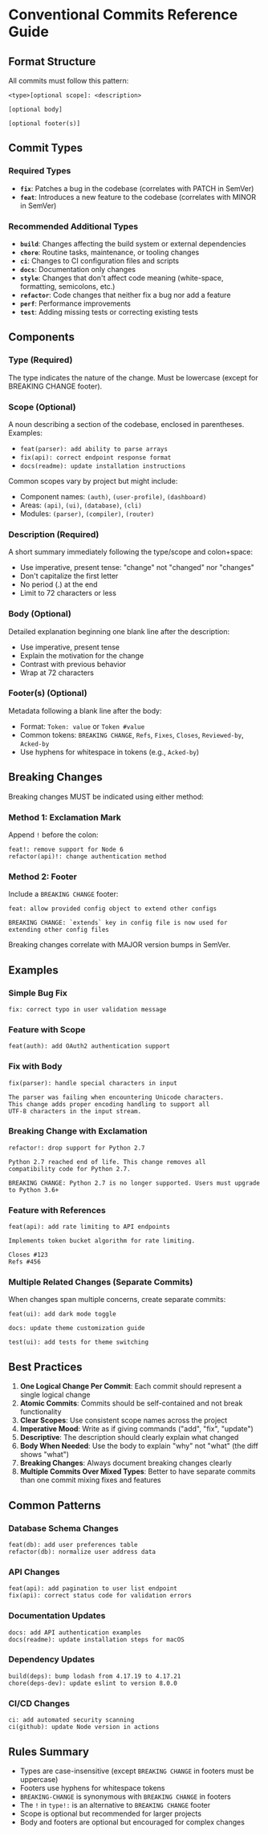 # Conventional Commits Reference Guide

## Format Structure

All commits must follow this pattern:

```
<type>[optional scope]: <description>

[optional body]

[optional footer(s)]
```

## Commit Types

### Required Types

- **`fix`**: Patches a bug in the codebase (correlates with PATCH in SemVer)
- **`feat`**: Introduces a new feature to the codebase (correlates with MINOR in SemVer)

### Recommended Additional Types

- **`build`**: Changes affecting the build system or external dependencies
- **`chore`**: Routine tasks, maintenance, or tooling changes
- **`ci`**: Changes to CI configuration files and scripts
- **`docs`**: Documentation only changes
- **`style`**: Changes that don't affect code meaning (white-space, formatting, semicolons, etc.)
- **`refactor`**: Code changes that neither fix a bug nor add a feature
- **`perf`**: Performance improvements
- **`test`**: Adding missing tests or correcting existing tests

## Components

### Type (Required)

The type indicates the nature of the change. Must be lowercase (except for BREAKING CHANGE footer).

### Scope (Optional)

A noun describing a section of the codebase, enclosed in parentheses. Examples:
- `feat(parser): add ability to parse arrays`
- `fix(api): correct endpoint response format`
- `docs(readme): update installation instructions`

Common scopes vary by project but might include:
- Component names: `(auth)`, `(user-profile)`, `(dashboard)`
- Areas: `(api)`, `(ui)`, `(database)`, `(cli)`
- Modules: `(parser)`, `(compiler)`, `(router)`

### Description (Required)

A short summary immediately following the type/scope and colon+space:
- Use imperative, present tense: "change" not "changed" nor "changes"
- Don't capitalize the first letter
- No period (.) at the end
- Limit to 72 characters or less

### Body (Optional)

Detailed explanation beginning one blank line after the description:
- Use imperative, present tense
- Explain the motivation for the change
- Contrast with previous behavior
- Wrap at 72 characters

### Footer(s) (Optional)

Metadata following a blank line after the body:
- Format: `Token: value` or `Token #value`
- Common tokens: `BREAKING CHANGE`, `Refs`, `Fixes`, `Closes`, `Reviewed-by`, `Acked-by`
- Use hyphens for whitespace in tokens (e.g., `Acked-by`)

## Breaking Changes

Breaking changes MUST be indicated using either method:

### Method 1: Exclamation Mark

Append `!` before the colon:
```
feat!: remove support for Node 6
refactor(api)!: change authentication method
```

### Method 2: Footer

Include a `BREAKING CHANGE` footer:
```
feat: allow provided config object to extend other configs

BREAKING CHANGE: `extends` key in config file is now used for extending other config files
```

Breaking changes correlate with MAJOR version bumps in SemVer.

## Examples

### Simple Bug Fix

```
fix: correct typo in user validation message
```

### Feature with Scope

```
feat(auth): add OAuth2 authentication support
```

### Fix with Body

```
fix(parser): handle special characters in input

The parser was failing when encountering Unicode characters.
This change adds proper encoding handling to support all
UTF-8 characters in the input stream.
```

### Breaking Change with Exclamation

```
refactor!: drop support for Python 2.7

Python 2.7 reached end of life. This change removes all
compatibility code for Python 2.7.

BREAKING CHANGE: Python 2.7 is no longer supported. Users must upgrade to Python 3.6+
```

### Feature with References

```
feat(api): add rate limiting to API endpoints

Implements token bucket algorithm for rate limiting.

Closes #123
Refs #456
```

### Multiple Related Changes (Separate Commits)

When changes span multiple concerns, create separate commits:

```
feat(ui): add dark mode toggle
```

```
docs: update theme customization guide
```

```
test(ui): add tests for theme switching
```

## Best Practices

1. **One Logical Change Per Commit**: Each commit should represent a single logical change
2. **Atomic Commits**: Commits should be self-contained and not break functionality
3. **Clear Scopes**: Use consistent scope names across the project
4. **Imperative Mood**: Write as if giving commands ("add", "fix", "update")
5. **Descriptive**: The description should clearly explain what changed
6. **Body When Needed**: Use the body to explain "why" not "what" (the diff shows "what")
7. **Breaking Changes**: Always document breaking changes clearly
8. **Multiple Commits Over Mixed Types**: Better to have separate commits than one commit mixing fixes and features

## Common Patterns

### Database Schema Changes

```
feat(db): add user preferences table
refactor(db): normalize user address data
```

### API Changes

```
feat(api): add pagination to user list endpoint
fix(api): correct status code for validation errors
```

### Documentation Updates

```
docs: add API authentication examples
docs(readme): update installation steps for macOS
```

### Dependency Updates

```
build(deps): bump lodash from 4.17.19 to 4.17.21
chore(deps-dev): update eslint to version 8.0.0
```

### CI/CD Changes

```
ci: add automated security scanning
ci(github): update Node version in actions
```

## Rules Summary

- Types are case-insensitive (except `BREAKING CHANGE` in footers must be uppercase)
- Footers use hyphens for whitespace tokens
- `BREAKING-CHANGE` is synonymous with `BREAKING CHANGE` in footers
- The `!` in `type!:` is an alternative to `BREAKING CHANGE` footer
- Scope is optional but recommended for larger projects
- Body and footers are optional but encouraged for complex changes
